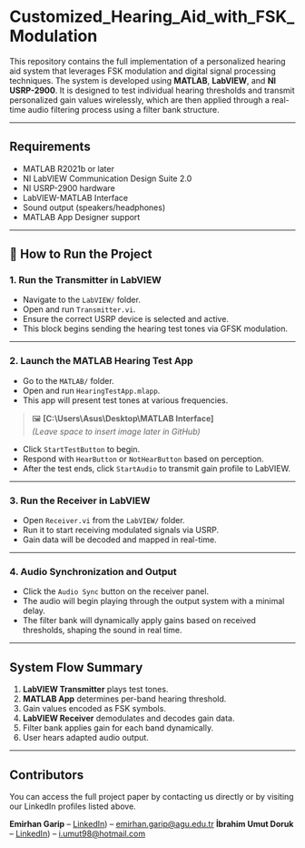 # Customized_Hearing_Aid_with_FSK_Modulation
This repository contains the full implementation of a personalized hearing aid system that leverages FSK modulation and digital signal processing techniques. The system is developed using **MATLAB**, **LabVIEW**, and **NI USRP-2900**. It is designed to test individual hearing thresholds and transmit personalized gain values wirelessly, which are then applied through a real-time audio filtering process using a filter bank structure.

---

##  Requirements

- MATLAB R2021b or later
- NI LabVIEW Communication Design Suite 2.0
- NI USRP-2900 hardware
- LabVIEW-MATLAB Interface
- Sound output (speakers/headphones)
- MATLAB App Designer support

---


## 🚀 How to Run the Project

### 1. Run the Transmitter in LabVIEW

- Navigate to the `LabVIEW/` folder.
- Open and run `Transmitter.vi`.
- Ensure the correct USRP device is selected and active.
- This block begins sending the hearing test tones via GFSK modulation.

---

### 2. Launch the MATLAB Hearing Test App

- Go to the `MATLAB/` folder.
- Open and run `HearingTestApp.mlapp`.
- This app will present test tones at various frequencies.

> 🖼️ **[C:\Users\Asus\Desktop\MATLAB Interface]**  
> *(Leave space to insert image later in GitHub)*

- Click `StartTestButton` to begin.
- Respond with `HearButton` or `NotHearButton` based on perception.
- After the test ends, click `StartAudio` to transmit gain profile to LabVIEW.

---

### 3. Run the Receiver in LabVIEW

- Open `Receiver.vi` from the `LabVIEW/` folder.
- Run it to start receiving modulated signals via USRP.
- Gain data will be decoded and mapped in real-time.

---

### 4. Audio Synchronization and Output

- Click the `Audio Sync` button on the receiver panel.
- The audio will begin playing through the output system with a minimal delay.
- The filter bank will dynamically apply gains based on received thresholds, shaping the sound in real time.

---

##  System Flow Summary

1. **LabVIEW Transmitter** plays test tones.
2. **MATLAB App** determines per-band hearing threshold.
3. Gain values encoded as FSK symbols.
4. **LabVIEW Receiver** demodulates and decodes gain data.
5. Filter bank applies gain for each band dynamically.
6. User hears adapted audio output.

---
##  Contributors

You can access the full project paper by contacting us directly or by visiting our LinkedIn profiles listed above.

**Emirhan Garip** – [LinkedIn]([https://www.linkedin.com/in/emirhan-garip-776146215/)) – [emirhan.garip@agu.edu.tr](mailto:emirhan.garip@agu.edu.tr)
**İbrahim Umut Doruk** – [LinkedIn](https://www.linkedin.com/in/ibrahim-umut-doruk-9b1860217/)) – [i.umut98@hotmail.com](mailto:i.umut98@hotmail.com)



